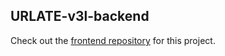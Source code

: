 ## URLATE-v3l-backend

Check out the [frontend repository](https://github.com/HyeokjinKang/URLATE-v3l-frontend) for this project.
